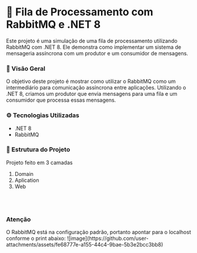 <h1>🐇 Fila de Processamento com RabbitMQ e .NET 8 </h1>
<p>Este projeto é uma simulação de uma fila de processamento utilizando RabbitMQ com .NET 8. Ele demonstra como implementar um sistema de mensageria assíncrona com um produtor e um consumidor de mensagens.</p>
<h3>📌 Visão Geral</h3>
<p>O objetivo deste projeto é mostrar como utilizar o RabbitMQ como um intermediário para comunicação assíncrona entre aplicações. Utilizando o .NET 8, criamos um produtor que envia mensagens para uma fila e um consumidor que processa essas mensagens.</p>
<h3>⚙️ Tecnologias Utilizadas</h3>
<ul>
      <li>.NET 8</li>
      <li>RabbitMQ</li>
</ul>
<h3>📁 Estrutura do Projeto</h3>
<p>Projeto feito em 3 camadas</p> 
<ol>
      <li>Domain</li>
      <li>Aplication</li>
      <li>Web</li>
</ol>
<br>
<br>
<h3><stronger>Atenção</stronger></h3>
O RabbitMQ está na configuração padrão, portanto apontar para o localhost conforme o print abaixo:
![image](https://github.com/user-attachments/assets/fe68777e-a155-44c4-9bae-5b3e2bcc3bb8)
